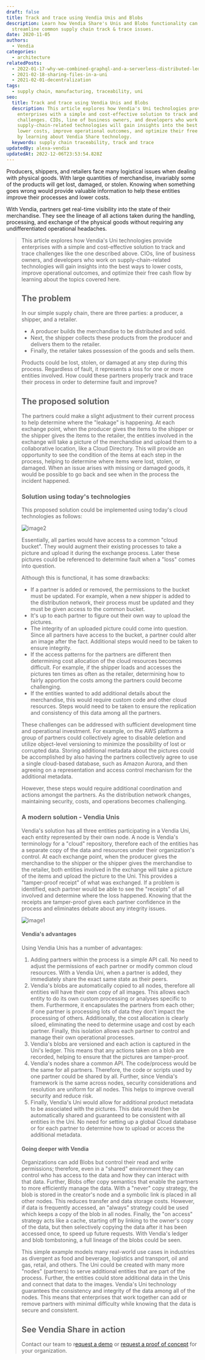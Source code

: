 ```yaml
---
draft: false
title: Track and trace using Vendia Unis and Blobs
description: Learn how Vendia Share's Unis and Blobs functionality can help
  streamline common supply chain track & trace issues.
date: 2020-11-05
authors:
  - Vendia
categories:
  - architecture
relatedPosts:
  - 2022-01-17-why-we-combined-graphql-and-a-serverless-distributed-ledger
  - 2021-02-18-sharing-files-in-a-uni
  - 2021-02-01-decentralization
tags:
  - supply chain, manufacturing, traceability, uni
seo:
  title: Track and trace using Vendia Unis and Blobs
  description: This article explores how Vendia's Uni technologies provide
    enterprises with a simple and cost-effective solution to track and trace
    challenges. CIOs, line of business owners, and developers who work on
    supply-chain-related technologies will gain insights into the best ways to
    lower costs, improve operational outcomes, and optimize their free cash flow
    by learning about Vendia Share technology.
  keywords: supply chain traceability, track and trace
updatedBy: alexa-vendia
updatedAt: 2022-12-06T23:53:54.828Z
---
```


Producers, shippers, and retailers face many logistical issues when dealing with physical goods. With large quantities of merchandise, invariably some of the products will get lost, damaged, or stolen. Knowing when something goes wrong would provide valuable information to help these entities improve their processes and lower costs.

With Vendia, partners get real-time visibility into the state of their merchandise. They see the lineage of all actions taken during the handling, processing, and exchange of the physical goods without requiring any undifferentiated operational headaches.

<BlockQuote text="Vendia's [Unis](https://www.vendia.com/docs/share/dev-and-use-unis) provide a general-purpose platform for sharing code and data across companies, clouds, and regions." />

This article explores how Vendia's Uni technologies provide enterprises with a simple and cost-effective solution to track and trace challenges like the one described above. CIOs, line of business owners, and developers who work on supply-chain-related technologies will gain insights into the best ways to lower costs, improve operational outcomes, and optimize their free cash flow by learning about the topics covered here.

## The problem

In our simple supply chain, there are three parties: a producer, a shipper, and a retailer. 

- A producer builds the merchandise to be distributed and sold. 
- Next, the shipper collects these products from the producer and delivers them to the retailer.
- Finally, the retailer takes possession of the goods and sells them.

Products could be lost, stolen, or damaged at any step during this process. Regardless of fault, it represents a loss for one or more entities involved. How could these partners properly track and trace their process in order to determine fault and improve?



## The proposed solution

The partners could make a slight adjustment to their current process to help determine where the "leakage" is happening.  At each exchange point, when the producer gives the items to the shipper or the shipper gives the items to the retailer, the entities involved in the exchange will take a picture of the merchandise and upload them to a collaborative location, like a Cloud Directory.  This will provide an opportunity to see the condition of the items at each step in the process, helping to determine where items were lost, stolen, or damaged. When an issue arises with missing or damaged goods, it would be possible to go back and see when in the process the incident happened.

### Solution using today's technologies

This proposed solution could be implemented using today's cloud technologies as follows:

![image2](https://d24nhiikxn5jns.cloudfront.net/optimized/user-images.githubusercontent.com..53227298272397-e62f5c00-1f45-11eb-8a71-5a70589323dd.png)

Essentially, all parties would have access to a common "cloud bucket".  They would augment their existing processes to take a picture and upload it during the exchange process.  Later these pictures could be referenced to determine fault when a "loss" comes into question.

Although this is functional, it has some drawbacks:

- If a partner is added or removed, the permissions to the bucket must be updated.  For example, when a new shipper is added to the distribution network, their process must be updated and they must be given access to the common bucket.
- It's up to each partner to figure out their own way to upload the pictures.
- The integrity of an uploaded picture could come into question.  Since all partners have access to the bucket, a partner could alter an image after the fact.  Additional steps would need to be taken to ensure integrity.
- If the access patterns for the partners are different then determining cost allocation of the cloud resources becomes difficult.  For example, if the shipper loads and accesses the pictures ten times as often as the retailer, determining how to fairly apportion the costs among the partners could become challenging.
- If the entities wanted to add additional details about the merchandise, this would require custom code and other cloud resources.  Steps would need to be taken to ensure the replication and consistency of this data among all the partners.

These challenges can be addressed with sufficient development time and operational investment. For example, on the AWS platform a group of partners could collectively agree to disable deletion and utilize object-level versioning to minimize the possibility of lost or corrupted data. Storing additional metadata about the pictures could be accomplished by also having the partners collectively agree to use a single cloud-based database, such as Amazon Aurora, and then agreeing on a representation and access control mechanism for the additional metadata.

However, these steps would require additional coordination and actions amongst the partners. As the distribution network changes, maintaining security, costs, and operations becomes challenging.

### A modern solution - Vendia Unis

Vendia's solution has all three entities participating in a Vendia Uni, each entity represented by their own node.  A node is Vendia's terminology for a "cloud" repository, therefore each of the entities has a separate copy of the data and resources under their organization's control. At each exchange point, when the producer gives the merchandise to the shipper or the shipper gives the merchandise to the retailer, both entities involved in the exchange will take a picture of the items and upload the picture to the Uni. This provides a "tamper-proof receipt" of what was exchanged. If a problem is identified, each partner would be able to see the "receipts" of all involved and determine where the loss happened. Knowing that the receipts are tamper-proof gives each partner confidence in the process and eliminates debate about any integrity issues.

![image1](https://d24nhiikxn5jns.cloudfront.net/optimized/user-images.githubusercontent.com..53227298272411-e891b600-1f45-11eb-8d2e-e7c855cd4b20.png)

#### Vendia's advantages

Using Vendia Unis has a number of advantages:

1. Adding partners within the process is a simple API call.  No need to adjust the permissions of each partner or modify common cloud resources.  With a Vendia Uni, when a partner is added, they immediately share the exact same state as their peers.
2. Vendia's blobs are automatically copied to all nodes, therefore all entities will have their own copy of all images.  This allows each entity to do its own custom processing or analyses specific to them.  Furthermore, it encapsulates the partners from each other; if one partner is processing lots of data they don't impact the processing of others.  Additionally, the cost allocation is clearly siloed, eliminating the need to determine usage and cost by each partner.  Finally, this isolation allows each partner to control and manage their own operational processes.
3. Vendia's blobs are versioned and each action is captured in the Uni's ledger. This means that any actions taken on a blob are recorded, helping to ensure that the pictures are tamper-proof.
4. Vendia's nodes share a common API.  The code/process would be the same for all partners.  Therefore, the code or scripts used by one partner could be shared by all. Further, since Vendia's framework is the same across nodes, security considerations and resolution are uniform for all nodes.  This helps to improve overall security and reduce risk.
5. Finally, Vendia's Uni would allow for additional product metadata to be associated with the pictures.  This data would then be automatically shared and guaranteed to be consistent with all entities in the Uni. No need for setting up a global Cloud database or for each partner to determine how to upload or access the additional metadata.

#### Going deeper with Vendia

Organizations can add Blobs but control their read and write permissions; therefore, even in a "shared" environment they can control who has access to the data and how they can interact with that data. Further, Blobs offer copy semantics that enable the partners to more efficiently manage the data. With a "never" copy strategy, the blob is stored in the creator's node and a symbolic link is placed in all other nodes. This reduces transfer and data storage costs. However, if data is frequently accessed, an "always" strategy could be used which keeps a copy of the blob in all nodes. Finally, the "on access" strategy acts like a cache, starting off by linking to the owner's copy of the data, but then selectively copying the data after it has been accessed once, to speed up future requests. With Vendia's ledger and blob tombstoning, a full lineage of the blobs could be seen.

This simple example models many real-world use cases in industries as divergent as food and beverage, logistics and transport, oil and gas, retail, and others. The Uni could be created with many more "nodes" (partners) to serve additional entities that are part of the process. Further, the entities could store additional data in the Unis and connect that data to the images. Vendia's Uni technology guarantees the consistency and integrity of the data among all of the nodes. This means that enterprises that work together can add or remove partners with minimal difficulty while knowing that the data is secure and consistent.

## See Vendia Share in action

Contact our team to r[equest a demo](https://meetings.hubspot.com/tim-zonca/contact-an-expert) or [request a proof of concept](https://www.vendia.com/poc) for your organization.